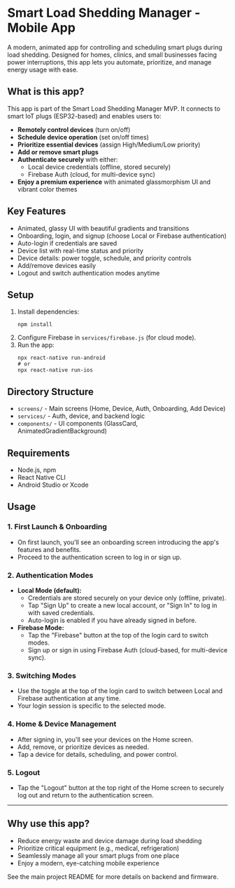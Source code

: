 # Smart Load Shedding Manager - Mobile App

A modern, animated app for controlling and scheduling smart plugs during load shedding. Designed for homes, clinics, and small businesses facing power interruptions, this app lets you automate, prioritize, and manage energy usage with ease.

## What is this app?
This app is part of the Smart Load Shedding Manager MVP. It connects to smart IoT plugs (ESP32-based) and enables users to:
- **Remotely control devices** (turn on/off)
- **Schedule device operation** (set on/off times)
- **Prioritize essential devices** (assign High/Medium/Low priority)
- **Add or remove smart plugs**
- **Authenticate securely** with either:
  - Local device credentials (offline, stored securely)
  - Firebase Auth (cloud, for multi-device sync)
- **Enjoy a premium experience** with animated glassmorphism UI and vibrant color themes

## Key Features
- Animated, glassy UI with beautiful gradients and transitions
- Onboarding, login, and signup (choose Local or Firebase authentication)
- Auto-login if credentials are saved
- Device list with real-time status and priority
- Device details: power toggle, schedule, and priority controls
- Add/remove devices easily
- Logout and switch authentication modes anytime

## Setup
1. Install dependencies:
   ```
   npm install
   ```
2. Configure Firebase in `services/firebase.js` (for cloud mode).
3. Run the app:
   ```
   npx react-native run-android
   # or
   npx react-native run-ios
   ```

## Directory Structure
- `screens/` - Main screens (Home, Device, Auth, Onboarding, Add Device)
- `services/` - Auth, device, and backend logic
- `components/` - UI components (GlassCard, AnimatedGradientBackground)

## Requirements
- Node.js, npm
- React Native CLI
- Android Studio or Xcode

## Usage

### 1. First Launch & Onboarding
- On first launch, you'll see an onboarding screen introducing the app's features and benefits.
- Proceed to the authentication screen to log in or sign up.

### 2. Authentication Modes
- **Local Mode (default):**
  - Credentials are stored securely on your device only (offline, private).
  - Tap "Sign Up" to create a new local account, or "Sign In" to log in with saved credentials.
  - Auto-login is enabled if you have already signed in before.
- **Firebase Mode:**
  - Tap the "Firebase" button at the top of the login card to switch modes.
  - Sign up or sign in using Firebase Auth (cloud-based, for multi-device sync).

### 3. Switching Modes
- Use the toggle at the top of the login card to switch between Local and Firebase authentication at any time.
- Your login session is specific to the selected mode.

### 4. Home & Device Management
- After signing in, you'll see your devices on the Home screen.
- Add, remove, or prioritize devices as needed.
- Tap a device for details, scheduling, and power control.

### 5. Logout
- Tap the "Logout" button at the top right of the Home screen to securely log out and return to the authentication screen.

---

## Why use this app?
- Reduce energy waste and device damage during load shedding
- Prioritize critical equipment (e.g., medical, refrigeration)
- Seamlessly manage all your smart plugs from one place
- Enjoy a modern, eye-catching mobile experience

See the main project README for more details on backend and firmware.
